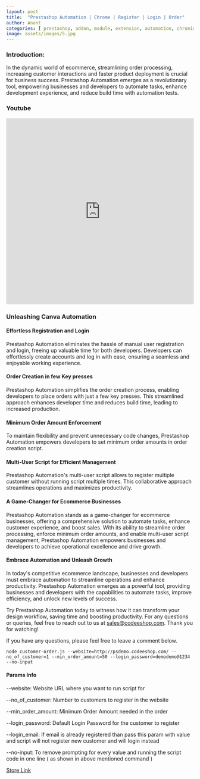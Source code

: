 ```yaml
---
layout: post
title:  "Prestashop Automation | Chrome | Register | Login | Order"
author: Anant
categories: [ prestashop, addon, module, extension, automation, chromium, chrome, test-tools, register, login ]
image: assets/images/5.jpg
---
```


### Introduction:
In the dynamic world of ecommerce, streamlining order processing, increasing customer interactions and faster product deployment is crucial for business success. Prestashop Automation emerges as a revolutionary tool, empowering businesses and developers to automate tasks, enhance development experience, and reduce build time with automation tests.

### Youtube 
<iframe width="100%" height="500" src="https://www.youtube.com/embed/lBE73Au6gXk" title="Prestashop Automation Script" frameborder="0" allow="accelerometer; autoplay; clipboard-write; encrypted-media; gyroscope; picture-in-picture; web-share" allowfullscreen></iframe>

### Unleashing Canva Automation

#### Effortless Registration and Login
Prestashop Automation eliminates the hassle of manual user registration and login, freeing up valuable time for both developers. Developers can effortlessly create accounts and log in with ease, ensuring a seamless and enjoyable working experience.

#### Order Creation in few Key presses
Prestashop Automation simplifies the order creation process, enabling developers to place orders with just a few key presses. This streamlined approach enhances developer time and reduces build time, leading to increased production.

#### Minimum Order Amount Enforcement
To maintain flexibility and prevent unnecessary code changes, Prestashop Automation empowers developers to set minimum order amounts in order creation script.

#### Multi-User Script for Efficient Management
Prestashop Automation's multi-user script allows to register multiple customer without running script multiple times. This collaborative approach streamlines operations and maximizes productivity.

#### A Game-Changer for Ecommerce Businesses

Prestashop Automation stands as a game-changer for ecommerce businesses, offering a comprehensive solution to automate tasks, enhance customer experience, and boost sales. With its ability to streamline order processing, enforce minimum order amounts, and enable multi-user script management, Prestashop Automation empowers businesses and developers to achieve operational excellence and drive growth.

#### Embrace Automation and Unleash Growth
In today's competitive ecommerce landscape, businesses and developers must embrace automation to streamline operations and enhance productivity. Prestashop Automation emerges as a powerful tool, providing businesses and developers with the capabilities to automate tasks, improve efficiency, and unlock new levels of success.

Try Prestashop Automation today to witness how it can transform your design workflow, saving time and boosting productivity. For any questions or queries, feel free to reach out to us at sales@codeeshop.com. Thank you for watching!

If you have any questions, please feel free to leave a comment below.

```
node customer-order.js --website=http://psdemo.codeeshop.com/ --no_of_customer=1 --min_order_amount=50 --login_password=demodemo@1234 --no-input
```

#### Params Info
--website: Website URL where you want to run script for

--no_of_customer: Number to customers to register in the website

--min_order_amount: Minimum Order Amount needed in the order

--login_password: Default Login Password for the customer to register

--login_email: If email is already registered than pass this param with value and script will not register new customer and will login instead 

 --no-input: To remove prompting for every value and running the script code in one line ( as shown in above mentioned command ) 
 

<a href="https://codeeshop.com/store/129-prestashop-automation.html" class="btn btn-dark text-white px-5 btn-lg">Store Link</a>
